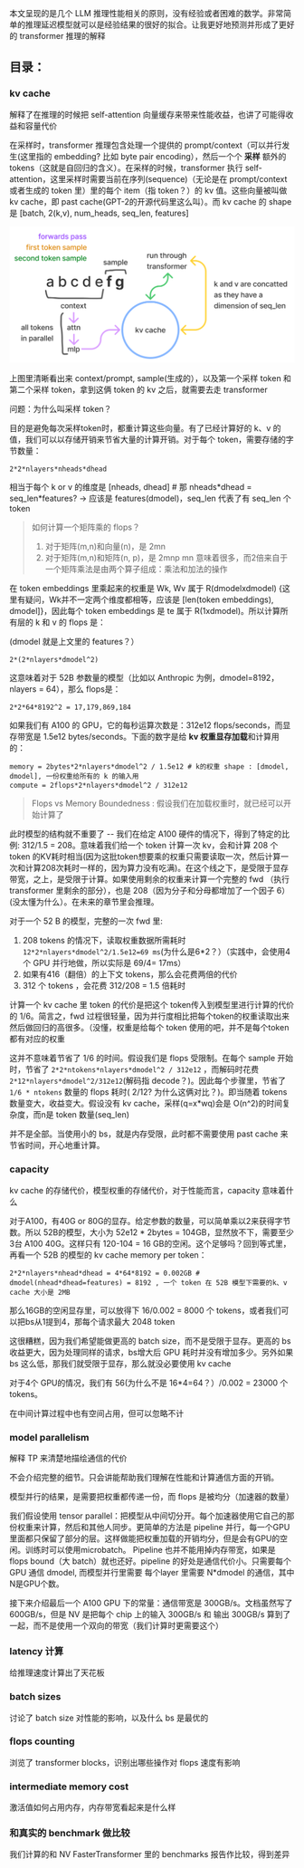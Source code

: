 本文呈现的是几个 LLM 推理性能相关的原则，没有经验或者困难的数学。非常简单的推理延迟模型就可以是经验结果的很好的拟合。让我更好地预测并形成了更好的 transformer 推理的解释

## 目录：
### kv cache
解释了在推理的时候把 self-attention 向量缓存来带来性能收益，也讲了可能得收益和容量代价

在采样时，transformer 推理包含处理一个提供的 prompt/context（可以并行发生(这里指的 embedding? 比如 byte pair encoding），然后一个个 **采样** 额外的 tokens（这就是自回归的含义）。在采样的时候，transformer 执行 self-attention，这里采样时需要当前在序列(sequence)（无论是在 prompt/context 或者生成的 token 里）里的每个 item（指 token？）的 kv 值。这些向量被叫做 kv cache，即 past cache(GPT-2的开源代码里这么叫）。而 kv cache 的 shape 是 [batch, 2(k,v), num\_heads, seq\_len, features]

![](imgs/kv-cache.png)

上图里清晰看出来 context/prompt, sample(生成的），以及第一个采样 token 和 第二个采样 token，拿到这俩 token 的 kv 之后，就需要去走 transformer

问题：为什么叫采样 token？

目的是避免每次采样token时，都重计算这些向量。有了已经计算好的 k、v 的值，我们可以以存储开销来节省大量的计算开销。对于每个 token，需要存储的字节数量：
```
2*2*nlayers*nheads*dhead
```
相当于每个 k or v 的维度是 [nheads, dhead] # 那 nheads\*dhead = seq_len*features? -> 应该是  features(dmodel)，seq_len 代表了有 seq_len 个token

> 如何计算一个矩阵乘的 flops？
> 1. 对于矩阵(m,n)和向量(n)，是 2mn
> 2. 对于矩阵(m,n)和矩阵(n, p)，是 2mnp
> mn 意味着很多，而2倍来自于一个矩阵乘法是由两个算子组成：乘法和加法的操作


在 token embeddings 里乘起来的权重是 Wk, Wv 属于 R(dmodelxdmodel) {这里有疑问，Wk并不一定两个维度都相等，应该是 [len(token embeddings), dmodel]}，因此每个 token embeddings 是 te 属于 R(1xdmodel)。所以计算所有层的 k 和 v 的 flops 是：

(dmodel 就是上文里的 features？）
```
2*(2*nlayers*dmodel^2)

```
这意味着对于 52B 参数量的模型（比如以 Anthropic 为例，dmodel=8192，nlayers = 64），那么 flops是：

```
2*2*64*8192^2 = 17,179,869,184
```

如果我们有 A100 的 GPU，它的每秒运算次数是：312e12 flops/seconds，而显存带宽是 1.5e12 bytes/seconds。下面的数字是给 **kv 权重显存加载**和计算用的：

```
memory = 2bytes*2*nlayers*dmodel^2 / 1.5e12 # k的权重 shape : [dmodel, dmodel], 一份权重给所有的 k 的输入用
compute = 2flops*2*nlayers*dmodel^2 / 312e12
```

> Flops vs Memory Boundedness : 假设我们在加载权重时，就已经可以开始计算了

此时模型的结构就不重要了 -- 我们在给定 A100 硬件的情况下，得到了特定的比例: 312/1.5 = 208。意味着我们给一个 token 计算一次 kv，会和计算 208 个 token 的KV耗时相当(因为这批token想要乘的权重只需要读取一次，然后计算一次和计算208次耗时一样的，因为算力没有吃满)。在这个线之下，是受限于显存带宽，之上，是受限于计算。如果使用剩余的权重来计算一个完整的 fwd （执行 transformer 里剩余的部分），也是 208（因为分子和分母都增加了一个因子 6）(没太懂为什么）。在未来的章节里会推理。

对于一个 52 B 的模型，完整的一次 fwd 里:

1. 208 tokens 的情况下，读取权重数据所需耗时 `12*2*nlayers*dmodel^2/1.5e12=69 ms`(为什么是6*2？）（实践中，会使用4个 GPU 并行地做，所以实际是 69/4= 17ms）
2. 如果有416（翻倍）的上下文 tokens，那么会花费两倍的代价
3. 312 个 tokens ，会花费 312/208 = 1.5 倍耗时

计算一个 kv cache 里 token 的代价是把这个 token传入到模型里进行计算的代价的 1/6。简言之，fwd 过程很轻量，因为并行度相比把每个token的权重读取出来然后做回归的高很多。（没懂，权重是给每个 token 使用的吧，并不是每个token都有对应的权重

这并不意味着节省了 1/6 的时间。假设我们是 flops 受限制。在每个 sample 开始时，节省了 `2*2*ntokens*nlayers*dmodel^2 / 312e12` ，而解码时花费 `2*12*nlayers*dmodel^2/312e12`(解码指 decode？)。因此每个步骤里，节省了 `1/6 * ntokens` 数量的 flops 耗时( 2/12? 为什么这俩对比？)。即当随着 tokens 数量变大，收益变大。假设没有 kv cache，采样(q=x*wq)会是 O(n^2)的时间复杂度，而n是 token 数量(seq_len)

并不是全部。当使用小的 bs，就是内存受限，此时都不需要使用 past cache 来节省时间，开心地重计算。


### capacity
kv cache 的存储代价，模型权重的存储代价，对于性能而言，capacity 意味着什么

对于A100，有40G or 80G的显存。给定参数的数量，可以简单乘以2来获得字节数。所以 52B的模型，大小为 52e12 * 2bytes = 104GB，显然放不下，需要至少3台 A100 40G。这样只有 120-104 = 16 GB的空闲。这个足够吗？回到等式里，再看一个 52B 的模型的 kv cache memory per token：
```
2*2*nlayers*nhead*dhead = 4*64*8192 = 0.002GB # dmodel(nhead*dhead=features) = 8192 , 一个 token 在 52B 模型下需要的k、v cache 大小是 2MB
```

那么16GB的空闲显存里，可以放得下 16/0.002 = 8000 个 tokens，或者我们可以把bs从1提到4，那每个请求最大 2048 token

这很糟糕，因为我们希望能做更高的 batch size，而不是受限于显存。更高的 bs 收益更大，因为处理同样的请求，bs增大后 GPU 耗时并没有增加多少。另外如果 bs 这么低，那我们就受限于显存，那么就没必要使用 kv cache

对于4个 GPU的情况，我们有 56(为什么不是 16*4=64？）/0.002 = 23000 个 tokens。

在中间计算过程中也有空间占用，但可以忽略不计

### model parallelism
解释 TP 来清楚地描绘通信的代价

不会介绍完整的细节。只会讲能帮助我们理解在性能和计算通信方面的开销。

模型并行的结果，是需要把权重都传递一份，而 flops 是被均分（加速器的数量）

我们假设使用 tensor parallel：把模型从中间切分开。每个加速器使用它自己的那份权重来计算，然后和其他人同步。更简单的方法是 pipeline 并行，每一个GPU 里面都只保留了部分的层。这样做能把权重加载的开销均分，但是会有GPU的空闲。训练时可以使用microbatch。 Pipeline 也并不能用掉内存带宽，如果是 flops bound（大 batch）就也还好。pipeline 的好处是通信代价小。只需要每个 GPU 通信 dmodel, 而模型并行里需要 每个layer 里需要 N*dmodel 的通信，其中N是GPU个数。

接下来介绍最后一个 A100 GPU 下的常量：通信带宽是 300GB/s。文档虽然写了 600GB/s，但是 NV 是把每个 chip 上的输入 300GB/s 和 输出 300GB/s 算到了一起，而不是使用一个双向的带宽（我们计算时更需要这个）



### latency 计算
给推理速度计算出了天花板

### batch sizes
讨论了 batch size 对性能的影响，以及什么 bs 是最优的

### flops counting
浏览了 transformer blocks，识别出哪些操作对 flops 速度有影响

### intermediate memory cost
激活值如何占用内存，内存带宽看起来是什么样

### 和真实的 benchmark 做比较
我们计算的和 NV FasterTransformer 里的 benchmarks 报告作比较，得到差异
